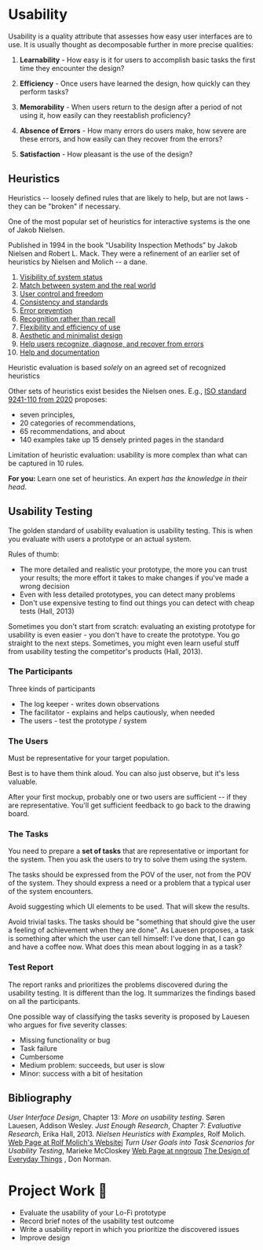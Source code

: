 
# Usability

Usability is a quality attribute that assesses how easy user interfaces are to use. It is usually thought as decomposable further in more precise qualities: 

1. **Learnability** - How easy is it for users to accomplish basic tasks the first time they encounter the design?

3. **Efficiency** - Once users have learned the design, how quickly can they perform tasks?

4. **Memorability** - When users return to the design after a period of not using it, how easily can they reestablish proficiency?

5. **Absence of Errors** - How many errors do users make, how severe are these errors, and how easily can they recover from the errors?

6. **Satisfaction** - How pleasant is the use of the design?

## Heuristics

Heuristics -- loosely defined rules that are likely to help, but are not laws - they can be "broken" if necessary. 

One of the most popular set of heuristics for interactive systems is the one of Jakob Nielsen. 

Published in 1994 in the book “Usability Inspection Methods” by Jakob Nielsen and Robert L. Mack. They were a refinement of an earlier set of heuristics by Nielsen and Molich --  a dane. 

1. [Visibility of system status](usability_examples/1_status.md)
2. [Match between system and the real world](usability_examples/2_match.md)
3. [User control and freedom](usability_examples/3_control.md)
4. [Consistency and standards](usability_examples/4_consistency.md)
5. [Error prevention](usability_examples/9_error_prevention.md)
6. [Recognition rather than recall](usability_examples/6_recognition_rather_than_recall.md)
7. [Flexibility and efficiency of use](usability_examples/7_flexibility_and_efficiency.md)
8. [Aesthetic and minimalist design](./usability_examples/8_aesthetics.md)
9. [Help users recognize, diagnose, and recover from errors](usability_examples/8_help_users_recover_from_errors.md)
10. [Help and documentation](usability_examples/a_documentation.md)


Heuristic evaluation is based _solely_ on an agreed set of recognized heuristics

Other sets of heuristics exist besides the Nielsen ones. E.g., [ISO standard 9241-110 from 2020](https://www.dialogdesign.dk/isos-dialogue-principles-2019/) proposes: 
- seven principles, 
- 20 categories of recommendations, 
- 65 recommendations, and about 
- 140 examples take up 15 densely printed pages in the standard 

Limitation of heuristic evaluation: usability is more complex than what can be captured in 10 rules. 

**For you:** Learn one set of heuristics. An expert _has the knowledge in their head_.


## Usability Testing

The golden standard of usability evaluation is usability testing. This is when you evaluate with users a prototype or an actual system.

Rules of thumb: 
- The more detailed and realistic your prototype, the more you can trust your results; the more effort it takes to make changes if you've made a wrong decision
- Even with less detailed prototypes,  you can detect many problems
- Don't use expensive testing to find out things you can detect with cheap tests (Hall, 2013)

Sometimes you don't start from scratch: evaluating an existing prototype for usability is even easier - you don't have to create the prototype. You go straight to the next steps. Sometimes, you might even learn useful stuff from usability testing the competitor's products (Hall, 2013).


### The Participants

Three kinds of participants
- The log keeper - writes down observations 
- The facilitator - explains and helps cautiously, when needed
- The users - test the prototype / system

### The Users

Must be representative for your target population.

Best is to have them think aloud. You can also just observe, but it's less valuable. 

After your first mockup, probably one or two users are sufficient -- if they are representative. You'll get sufficient feedback to go back to the drawing board. 

### The Tasks

You need to prepare a **set of tasks** that are representative or important for the system. Then you ask the users to try to solve them using the system. 

The tasks should be expressed from the POV of the user, not from the POV of the system. They should express a need or a problem that a typical user of the system encounters. 

Avoid suggesting which UI elements to be used. That will skew the results. 

Avoid trivial tasks. The tasks should be "something that should give the user a feeling of achievement when they are done". As Lauesen proposes, a task is something after which the user can tell himself: I've done that, I can go and have a coffee now. What does this mean about logging in as a task? 

### Test Report

The report ranks and prioritizes the problems discovered during the usability testing. It is different than the log. It summarizes the findings based on all the participants. 

One possible way of classifying the tasks severity is proposed by Lauesen who argues for five severity classes: 
- Missing functionality or bug
- Task failure 
- Cumbersome
- Medium problem: succeeds, but user is slow
- Minor: success with a bit of hesitation





## Bibliography

*User Interface Design*, Chapter 13: *More on usability testing*. Søren Lauesen, Addison Wesley.
*Just Enough Research*, Chapter 7: *Evaluative Research*, Erika Hall, 2013. 
*Nielsen Heuristics with Examples*, Rolf Molich. [Web Page at Rolf Molich's Websitej](https://www.dialogdesign.dk/nielsens-heuristics-1994/) 
*Turn User Goals into Task Scenarios for Usability Testing*, Marieke McCloskey [Web Page at nngroup](https://www.nngroup.com/articles/task-scenarios-usability-testing/)
[The Design of Everyday Things](https://web.media.mit.edu/~ascii/papers/norman_chapter1_2013.pdf) , Don Norman.


# Project Work 👬
- Evaluate the usability of your Lo-Fi prototype 
- Record brief notes of the usability test outcome 
- Write a usability report in which you prioritize the discovered issues
- Improve design

